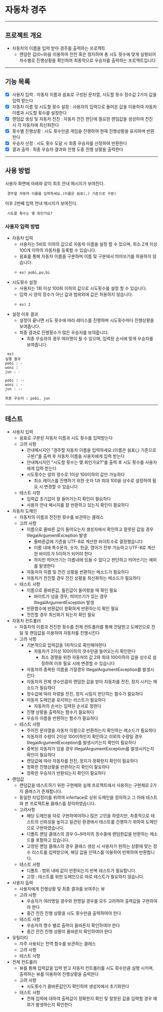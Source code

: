 # 자동차 경주

---

## 프로젝트 개요
- 자동차의 이름을 입력 받아 경주를 출력하는 프로젝트
  - 랜덤한 값(0~9)을 이용하여 전진 혹은 정지하며 총 시도 횟수에 맞게 실행되어 차수별로 진행상황을 확인하여 최종적으로 우승자를 출력하는 프로젝트입니다

---

## 기능 목록
- [x] 사용자 입력 : 자동차 이름과 쉼표로 구성된 문자열, 시도할 횟수 정수값 2가지 값을 입력 받는다
- [x] 자동차 이름 및 시도할 횟수 설정 : 사용자의 입력으로 들어온 값을 이용하여 자동차 이름과 시도할 횟수를 설정한다
- [x] 랜덤값 생성 및 자동차 전진 : 자동차 전진 판단에 필요한 랜덤값을 생성하여 전진 시 각 자동차에 최신화한다
- [x] 횟수별 진행상황 : 시도 횟수만큼 게임을 진행하여 현재 진행상황을 유지하며 반환한다
- [x] 우승자 선정 : 시도 횟수 도달 시 최종 우승자를 선정하여 반환한다
- [x] 결과 출력 : 최종 우승자 결과와 진행 도중 진행 상황을 출력한다

---

## 사용 방법
사용자 화면에 아래와 같이 최초 안내 메시지가 보여진다.
<pre><code> 경주할 자동차 이름을 입력하세요.(이름은 쉼표(,) 기준으로 구분) </code></pre>

이후 2번째 입력 안내 메시지가 보여진다.
<pre><code> 시도할 횟수는 몇 회인가요? </code></pre>

### 사용자 입력 방법
- 자동차 입력
  - 사용자는 5비트 이하의 값으로 자동차 이름을 설정 할 수 있으며, 최소 2개 이상 100개 이하의 자동차를 등록할 수 있습니다.
  - 쉼표를 통해 자동차 이름을 구분하며 이름 및 구분에서 띄어쓰기를 허용하지 않습니다.
  - <pre><code>ex) pobi,po,bi</code></pre>
- 시도횟수 설정
  - 사용자는 1회 이상 100회 이하의 값으로 시도횟수를 설정 할 수 있습니다.
  - 입력 시 양의 정수가 아닌 값과 범위외에 값은 허용하지 않습니다.
  - <pre><code>ex) 2</code></pre>
- 설정 이후 결과
  - 설정이 끝나면 시도 횟수에 따라 레이스를 진행하며 시도횟수마다 진행상황을 보여줍니다.
  - 최종 결과로 진행횟수가 많은 우승자를 보여줍니다.
    - 최종 우승자의 경우 여러명이 될 수 있으며, 입력된 순서에 맞게 우승자를 보여줍니다.

<pre><code> ex)
실행 결과
pobi : -
woni : 
jun : -

pobi : --
woni : -
jun : --

최종 우승자 : pobi, jun
</code></pre>


---

## 테스트
- 사용자 입력
  - 쉼표로 구분된 자동차 이름과 시도 횟수를 입력받는다
  - 고려 사항
    - 안내메시지인 "경주할 자동차 이름을 입력하세요.(이름은 쉼표(,) 기준으로 구분)"를 출력 후 자동차 이름을 사용자에게 입력 받는다
    - 안내메시지인 "시도할 횟수는 몇 회인가요?"를 출력 후 시도 횟수를 사용자에게 입력 받는다
    - 시도횟수는 양의 정수로 1이상 100이하의 값만 가능하다
      - 최소 레이스를 진행하기 위한 숫자 1과 최대 100을 상수로 설정하여 필요 시 변경할 수 있습니다
  - 테스트 사항
    - 입력값 초기값이 잘 들어가는지 확인이 필요하다
    - 사용자 안내 메시지를 잘 반환하고 있는지 확인이 필요하다
- 자동차 도메인
  - 자동차의 이름과 전진한 횟수를 보관하는 클래스
  - 고려 사항
    - 이름으로 올바른 값이 들어오는지 생성자에서 확인하고 잘못된 값일 경우 IllegalArgumentException 발생
      - 올바른값에 기준을 UTF-8로 계산한 바이트수로 결정했습니다
      - 이름 내에 특수문자, 숫자, 한글, 영어가 전부 가능하고 UTF-8로 계산한 바이트가 5이하가 되어야 한다
      - 하지만 띄어쓰기는 이름내에 있을 수 없다고 판단하고 띄어쓰기는 예외를 발생한다
    - 자동차의 이름 및 전진 상황을 반환하는 메소드가 필요하다
    - 자동차가 전진할 경우 전진 상황을 최신화하는 메소드가 필요하다
  - 테스트 사항
    - 이름으로 올바른값, 틀린값이 들어왔을 때 확인 필요
      - 바이트가 넘을 경우, 띄어쓰기가 있는 경우 IllegalArgumentException 발생
    - 반환함수에 반환값이 정확하게 반환하는지 확인 필요
    - 전진할 경우 최신화가 되는지 확인 필요
- 자동차 컨트롤러
  - 자동차의 이름과 전진한 횟수를 전체 컨트롤러를 통해 전달받고 도메인으로 전달 및 랜덤값을 이용하여 자동차를 진행시킨다
  - 고려 사항
    - 기본적으로 입력값을 1차적으로 확인해야한다
      - 자동차가 2이상 100이하의 갯수만큼 들어오는지 확인한다
        - 최소 경쟁을 위한 자동차의 값 2와 최대 100이하의 값을 상수로 설정하여 이후 필요 시에 변경할 수 있습니다
    - 자동차의 중복된 이름을 가질경우 IllegalArgumentException를 발생시킨다
    - 자동차의 전체 갯수만큼의 랜덤한 값을 받아 자동차를 전진, 정지 시키는 메소드가 필요하다
    - 정수값에 따라 차량을 전진, 정지 시킬지 판단하는 함수가 필요하다
    - 자동차 도메인을 유지하는 리스트가 필요하다
      - 자동차의 순서는 입력된 순서로 정한다
    - 진행 상황을 출력하는 함수가 필요하다
    - 우승자 이름을 반환하는 함수가 필요하다
  - 테스트 사항
    - 주어진 문자열을 자동차 이름으로 반환하는지 확인하는 메소드가 필요하다
    - 자동차의 수량이 2이상 100이하인지 확인하고 이외의 수량일 경우 IllegalArgumentException를 발생시키는지 확인이 필요하다
    - 중복된 자동차가 있을 경우 IllegalArgumentException를 발생시키는지 확인이 필요하다
    - 랜덤값에 따라 자동차를 전진, 정지가 정확한지 확인이 필요하다
    - 정확한 진행상황을 반환하는지 확인이 필요하다
    - 정확한 우승자가 반환되는지 확인이 필요하다
- 랜덤값
  - 랜덤값을 테스트하기 위한 구현체와 실제 프로젝트에서 사용하는 구현체로 2가지 클래스가 존재합니다.
  - 동일한 타입정리를 위하여 inferface로 상위 도메인을 정의하고 그 아래 테스트와 본 프로젝트용 클래스를 정의하였습니다.
  - 고려사항
    - 해당 도메인을 따로 구현하여야하나 많은 고민을 하였지만, 최종적으로 테스트의 신뢰성을 높이고 일관된 환경에서 테스트를 진행하기 위하여 도메인으로 구현하였습니다.
    - 디폴트 랜덤 클래스의 경우 0~9까지의 정수중에 랜덤한값을 반환하는 메소드를 포함하고 있습니다.
    - 고정된 랜덤 클래스의 경우 클래스 생성 시 사용자가 원하는 상황에 맞는 정수 리스트를 입력받으며, 해당 값을 인덱스를 이용하여 반복하여 반환합니다.
  - 테스트 사항
    - 디폴트 : 범위 내에 값이 반환되는지 반복 테스트가 필요합니다.
    - 고정 : 테스트를 위한 도메인으로 따로 테스트가 필요하지 않습니다.
- 사용자 출력
  - 사용자에게 진행상황 및 최종 결과를 보여주는 뷰
  - 고려 사항
    - 우승자가 여러명일 경우와 한명일 경우를 모두 고려하여 출력값을 구현하여야 한다
    - 중간 전진 진행 상황을 시도 횟수만큼 출력하여야 한다
  - 테스트 사항
    - 우승자의 명수 별로 출력이 올바른지 확인하여야 한다
    - 중간 전진 진행 상황이 올바른지 확인하여야 한다
- 유틸리티
  - 자주 사용되는 전역 함수를 보관하는 클래스
  - 고려 사항
  - 테스트 사항
- 전체 컨트롤러
  - 뷰를 통해 입력값을 입력 받고 자동차 컨트롤러를 시도 횟수만큼 실행 시키며, 출력하는 뷰를 이용하여 진행상황을 출력한다
  - 고려 사항
    - 시도횟수가 올바른값인지 확인하여 생성자에서 초기화한다
  - 테스트 사항
    - 전체 입력에 대하여 출력값이 정확한지 확인 및 잘못된 값을 입력할 경우 예외가 발생하는지 확인한다